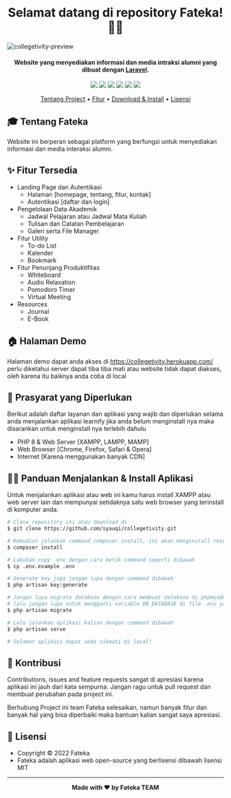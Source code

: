 <h1 align="center">Selamat datang di repository Fateka! 👋🏻</h1>

![collegetivity-preview](https://user-images.githubusercontent.com/46257169/171705042-12da6cff-6118-45f9-9349-04d9704ca12a.png)

<p></p>

<h4 align="center">Website yang menyediakan informasi dan media intraksi alumni yang dibuat dengan <a href="https://laravel.com/" target="_blank">Laravel</a>.
</h4>

<p></p>

<p align="center">
	<img src="https://img.shields.io/github/issues/syauqi/collegetivity?style=flat-square">
	<img src="https://img.shields.io/github/stars/syauqi/collegetivity?style=flat-square"> 
	<img src="https://img.shields.io/github/forks/syauqi/collegetivity?style=flat-square">
	<img src="https://img.shields.io/github/license/syauqi/collegetivity?style=flat-square">
	<img src="https://img.shields.io/badge/maintained%3F-no-red.svg?style=flat-square">
	<img src="https://img.shields.io/github/followers/syauqi.svg?style=flat-square&label=followers">
</p>

<p align="center">
  <a href="#tentang">Tentang Project</a> •
  <a href="#fitur">Fitur</a> •
  <a href="#download">Download & Install</a> •
  <a href="#lisensi">Lisensi</a>
</p>

<p></p>

<h2 id="tentang">🎓 Tentang Fateka</h2>

Website ini berperan sebagai platform yang berfungsi untuk menyediakan informasi dan media interaksi alumni.
<p></p>

<h2 id="fitur">✨ Fitur Tersedia</h2>

- Landing Page dan Autentikasi
  - Halaman [homepage, tentang, fitur, kontak]
  - Autentikasi [daftar dan login]
- Pengelolaan Data Akademik
  - Jadwal Pelajaran atau Jadwal Mata Kuliah
  - Tulisan dan Catatan Pembelajaran
  - Galeri serta File Manager
- Fitur Utility
  - To-do List
  - Kalender
  - Bookmark
- Fitur Penunjang Produktifitas
  - Whiteboard
  - Audio Relaxation
  - Pomodoro Timer
  - Virtual Meeting
- Resources
  - Journal
  - E-Book

<p></p>

<h2 id="demo">🏠 Halaman Demo</h2>

Halaman demo dapat anda akses di https://collegetivity.herokuapp.com/ perlu diketahui server dapat tiba tiba mati atau website tidak dapat diakses, oleh karena itu baiknya anda coba di local

<p></p>

<h2 id="syarat">💾 Prasyarat yang Diperlukan</h2>

Berikut adalah daftar layanan dan aplikasi yang wajib dan diperlukan selama anda menjalankan aplikasi learnify jika anda belum menginstall nya maka disarankan untuk menginstall nya terlebih dahulu

- PHP 8 & Web Server [XAMPP, LAMPP, MAMP]
- Web Browser [Chrome, Firefox, Safari & Opera]
- Internet [Karena menggunakan banyak CDN]

<p></p>

<h2 id="download">🐱‍💻 Panduan Menjalankan & Install Aplikasi</h2>

Untuk menjalankan aplikasi atau web ini kamu harus install XAMPP atau web server lain dan mempunyai setidaknya satu web browser yang terinstall di komputer anda.

```bash
# Clone repository ini atau download di
$ git clone https://github.com/syauqi/collegetivity.git

# Kemudian jalankan command composer install, ini akan menginstall resources yang laravel butuhkan
$ composer install

# Lakukan copy .env dengan cara ketik command seperti dibawah 
$ cp .env.example .env

# Generate key juga jangan lupa dengan command dibawah
$ php artisan key:generate

# Jangan lupa migrate database dengan cara membuat database di phpmyadmin atau aplikasi lainnya yang kalian pakai,
# lalu jangan lupa untuk mengganti variable DB_DATABASE di file .env yang di folder project
$ php artisan migrate

# Lalu jalankan aplikasi kalian dengan command dibawah
$ php artisan serve

# Selamat aplikasi dapat anda nikmati di local!
```
<p></p>

<p></p>

<h2 id="kontribusi">🤝 Kontribusi</h2>

Contributions, issues and feature requests sangat di apresiasi karena aplikasi ini jauh dari kata sempurna. Jangan ragu untuk pull request dan membuat perubahan pada project ini.

Berhubung Project ini team Fateka selesaikan, namun banyak fitur dan banyak hal yang bisa diperbaiki maka bantuan kalian sangat saya apresiasi.

<p></p>

<h2 id="lisensi">📝 Lisensi</h2>

- Copyright © 2022 Fateka
- Fateka adalah aplikasi web open-source yang berlisensi dibawah lisensi MIT

---

**<p align="center">Made with ❤️ by Fateka TEAM</p>**
